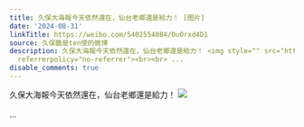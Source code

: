 ```yaml
---
title: 久保大海報今天依然還在，仙台老鄉還是給力！ [图片]
date: '2024-08-31'
linkTitle: https://weibo.com/5402554084/OuOrxd4D1
source: 久保醬是ten使的微博
description: 久保大海報今天依然還在，仙台老鄉還是給力！ <img style="" src="https://tvax2.sinaimg.cn/large/005TCz76gy1ht71ahwhhvj31400u0wof.jpg"
  referrerpolicy="no-referrer"><br><br> ...
disable_comments: true
---
```

久保大海報今天依然還在，仙台老鄉還是給力！ <img style="" src="https://tvax2.sinaimg.cn/large/005TCz76gy1ht71ahwhhvj31400u0wof.jpg" referrerpolicy="no-referrer"><br><br> ...